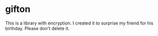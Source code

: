 # gifton

This is a library with encryption. I created it to surprise my friend for his birthday. Please don't delete it.